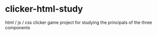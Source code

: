 # clicker-html-study
html / js / css clicker game project for studying the principals of the three components
